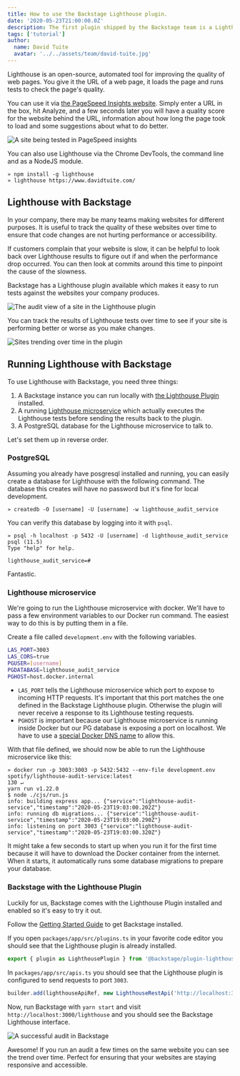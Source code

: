 ```yaml
---
title: How to use the Backstage Lighthouse plugin.
date: '2020-05-23T21:00:00.0Z'
description: The first plugin shipped by the Backstage team is a Lighthouse plugin. It allows you to track your website speed over time in Backstage.
tags: ['tutorial']
author:
  name: David Tuite
  avatar: '../../assets/team/david-tuite.jpg'
---
```


Lighthouse is an open-source, automated tool for improving the quality of web pages. You give it the URL of a web page, it loads the page and runs tests to check the page's quality.

You can use it via [the PageSpeed Insights website](https://developers.google.com/speed/pagespeed/insights/). Simply enter a URL in the box, hit Analyze, and a few seconds later you will have a quality score for the website behind the URL, information about how long the page took to load and some suggestions about what to do better.

![A site being tested in PageSpeed insights](./pagespeed-insights.png)

You can also use Lighthouse via the Chrome DevTools, the command line and as a NodeJS module.

```shell
» npm install -g lighthouse
» lighthouse https://www.davidtuite.com/
```

## Lighthouse with Backstage

In your company, there may be many teams making websites for different purposes. It is useful to track the quality of these websites over time to ensure that code changes are not hurting performance or accessibility.

If customers complain that your website is slow, it can be helpful to look back over Lighthouse results to figure out if and when the performance drop occurred. You can then look at commits around this time to pinpoint the cause of the slowness.

Backstage has a Lighthouse plugin available which makes it easy to run tests against the websites your company produces.

![The audit view of a site in the Lighthouse plugin](./audit-view.png)

You can track the results of Lighthouse tests over time to see if your site is performing better or worse as you make changes.

![Sites trending over time in the plugin](./audit-list.png)

## Running Lighthouse with Backstage

To use Lighthouse with Backstage, you need three things:

1. A Backstage instance you can run locally with [the Lighthouse Plugin](https://github.com/spotify/backstage/tree/master/plugins/lighthouse) installed.
2. A running [Lighthouse microservice](https://github.com/spotify/lighthouse-audit-service) which actually executes the Lighthouse tests before sending the results back to the plugin.
3. A PostgreSQL database for the Lighthouse microservice to talk to.

Let's set them up in reverse order.

### PostgreSQL

Assuming you already have posgresql installed and running, you can easily create a database for Lighthouse with the following command. The database this creates will have no password but it's fine for local development.

```shell
» createdb -O [username] -U [username] -w lighthouse_audit_service
```

You can verify this database by logging into it with `psql`.

```shell
» psql -h localhost -p 5432 -U [username] -d lighthouse_audit_service
psql (11.5)
Type "help" for help.

lighthouse_audit_service=#
```

Fantastic.

### Lighthouse microservice

We're going to run the Lighthouse microservice with docker. We'll have to pass a few environment variables to our Docker run command. The easiest way to do this is by putting them in a file.

Create a file called `development.env` with the following variables.

```bash
LAS_PORT=3003
LAS_CORS=true
PGUSER=[username]
PGDATABASE=lighthouse_audit_service
PGHOST=host.docker.internal
```

- `LAS_PORT` tells the Lighthouse microservice which port to expose to incoming HTTP requests. It's important that this port matches the one defined in the Backstage Lighthouse plugin. Otherwise the plugin will never receive a response to its Lighthouse testing requests.
- `PGHOST` is important because our Lighthouse microservice is running inside Docker but our PG database is exposing a port on localhost. We have to use a [special Docker DNS name](https://docs.docker.com/docker-for-mac/networking/#use-cases-and-workarounds) to allow this.

With that file defined, we should now be able to run the Lighthouse microservice like this:

```shell
» docker run -p 3003:3003 -p 5432:5432 --env-file development.env spotify/lighthouse-audit-service:latest                                              130 ↵
yarn run v1.22.0
$ node ./cjs/run.js
info: building express app... {"service":"lighthouse-audit-service","timestamp":"2020-05-23T19:03:00.202Z"}
info: running db migrations... {"service":"lighthouse-audit-service","timestamp":"2020-05-23T19:03:00.290Z"}
info: listening on port 3003 {"service":"lighthouse-audit-service","timestamp":"2020-05-23T19:03:00.320Z"}
```

It might take a few seconds to start up when you run it for the first time because it will have to download the Docker container from the internet. When it starts, it automatically runs some database migrations to prepare your database.

### Backstage with the Lighthouse Plugin

Luckily for us, Backstage comes with the Lighthouse Plugin installed and enabled so it's easy to try it out.

Follow the [Getting Started Guide](https://github.com/spotify/backstage/blob/master/docs/getting-started/development-environment.md) to get Backstage installed.

If you open `packages/app/src/plugins.ts` in your favorite code editor you should see that the Lighthouse plugin is already installed.

```typescript
export { plugin as LighthousePlugin } from '@backstage/plugin-lighthouse';
```

In `packages/app/src/apis.ts` you should see that the Lighthouse plugin is configured to send requests to port `3003`.

```typescript
builder.add(lighthouseApiRef, new LighthouseRestApi('http://localhost:3003'));
```

Now, run Backstage with `yarn start` and visit `http://localhost:3000/lighthouse` and you should see the Backstage Lighthouse interface.

![A successful audit in Backstage](./lighthouse-running-in-backstage.png)

Awesome! If you run an audit a few times on the same website you can see the trend over time. Perfect for ensuring that your websites are staying responsive and accessible.
